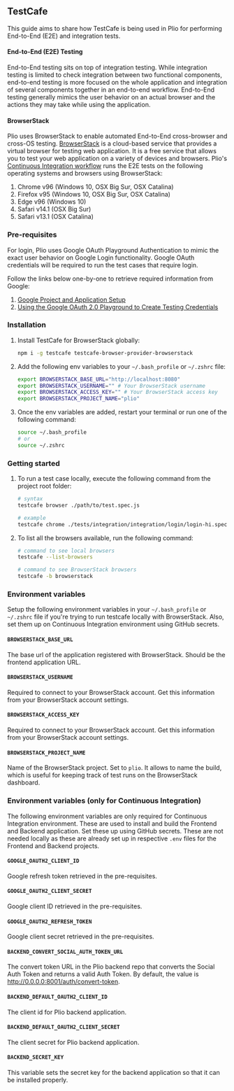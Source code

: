 ## TestCafe
This guide aims to share how TestCafe is being used in Plio for performing End-to-End (E2E) and integration tests.

#### End-to-End (E2E) Testing
End-to-End testing sits on top of integration testing. While integration testing is limited to check integration between two functional components, end-to-end testing is more focused on the whole application and integration of several components together in an end-to-end workflow.
End-to-End testing generally mimics the user behavior on an actual browser and the actions they may take while using the application.

#### BrowserStack
Plio uses BrowserStack to enable automated End-to-End cross-browser and cross-OS testing.
[BrowserStack](https://www.browserstack.com/) is a cloud-based service that provides a virtual browser for testing web application. It is a free service that allows you to test your web application on a variety of devices and browsers.
Plio's [Continuous Integration workflow](../.github/workflows/ci.yml) runs the E2E tests on the following operating systems and browsers using BrowserStack:
1. Chrome v96 (Windows 10, OSX Big Sur, OSX Catalina)
2. Firefox v95 (Windows 10, OSX Big Sur, OSX Catalina)
3. Edge v96 (Windows 10)
4. Safari v14.1 (OSX Big Sur)
5. Safari v13.1 (OSX Catalina)


### Pre-requisites
For login, Plio uses Google OAuth Playground Authentication to mimic the exact user behavior on Google Login functionality. Google OAuth credentials will be required to run the test cases that require login.

Follow the links below one-by-one to retrieve required information from Google:
1. [Google Project and Application Setup](https://docs.cypress.io/guides/testing-strategies/google-authentication#Google-Developer-Console-Setup)
2. [Using the Google OAuth 2.0 Playground to Create Testing Credentials](https://docs.cypress.io/guides/testing-strategies/google-authentication#Using-the-Google-OAuth-2-0-Playground-to-Create-Testing-Credentials)

### Installation
1. Install TestCafe for BrowserStack globally:
    ```sh
    npm i -g testcafe testcafe-browser-provider-browserstack
    ```

2. Add the following env variables to your `~/.bash_profile` or `~/.zshrc` file:
    ```sh
    export BROWSERSTACK_BASE_URL="http://localhost:8080"
    export BROWSERSTACK_USERNAME="" # Your BrowserStack username
    export BROWSERSTACK_ACCESS_KEY="" # Your BrowserStack access key
    export BROWSERSTACK_PROJECT_NAME="plio"
    ```

3. Once the env variables are added, restart your terminal or run one of the following command:
    ```sh
    source ~/.bash_profile
    # or
    source ~/.zshrc
    ```

### Getting started
1. To run a test case locally, execute the following command from the project root folder:
    ```sh
    # syntax
    testcafe browser ./path/to/test.spec.js

    # example
    testcafe chrome ./tests/integration/integration/login/login-hi.spec.js
    ```
2. To list all the browsers available, run the following command:
    ```sh
    # command to see local browsers
    testcafe --list-browsers

    # command to see BrowserStack browsers
    testcafe -b browserstack
    ```


### Environment variables
Setup the following environment variables in your `~/.bash_profile` or `~/.zshrc` file if you're trying to run testcafe locally with BrowserStack. Also, set them up on Continuous Integration environment using GitHub secrets.

#### `BROWSERSTACK_BASE_URL`
The base url of the application registered with BrowserStack. Should be the frontend application URL.

#### `BROWSERSTACK_USERNAME`
Required to connect to your BrowserStack account. Get this information from your BrowserStack account settings.

#### `BROWSERSTACK_ACCESS_KEY`
Required to connect to your BrowserStack account. Get this information from your BrowserStack account settings.

#### `BROWSERSTACK_PROJECT_NAME`
Name of the BrowserStack project. Set to `plio`. It allows to name the build, which is useful for keeping track of test runs on the BrowserStack dashboard.

### Environment variables (only for Continuous Integration)
The following environment variables are only required for Continuous Integration environment. These are used to install and build the Frontend and Backend application. Set these up using GitHub secrets.
These are not needed locally as these are already set up in respective `.env` files for the Frontend and Backend projects.

#### `GOOGLE_OAUTH2_CLIENT_ID`
Google refresh token retrieved in the pre-requisites.

#### `GOOGLE_OAUTH2_CLIENT_SECRET`
Google client ID retrieved in the pre-requisites.

#### `GOOGLE_OAUTH2_REFRESH_TOKEN`
Google client secret retrieved in the pre-requisites.

#### `BACKEND_CONVERT_SOCIAL_AUTH_TOKEN_URL`
The convert token URL in the Plio backend repo that converts the Social Auth Token and returns a valid Auth Token. By default, the value is http://0.0.0.0:8001/auth/convert-token.

#### `BACKEND_DEFAULT_OAUTH2_CLIENT_ID`
The client id for Plio backend application.

#### `BACKEND_DEFAULT_OAUTH2_CLIENT_SECRET`
The client secret for Plio backend application.

#### `BACKEND_SECRET_KEY`
This variable sets the secret key for the backend application so that it can be installed properly.
